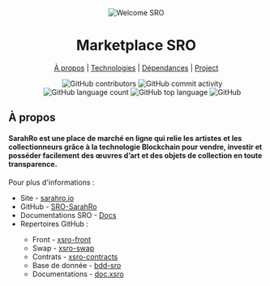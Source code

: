 <div>
<div align="center">
  <img alt="Welcome SRO" src="./src/images/icons/sro.svg">
  </div>
    <h1 align="center"><b>Marketplace SRO</b></h1>
    <div align="center">
    <a href="#propos">À propos</a> 
      |
    <a href="#technologies">Technologies</a>
      |
    <a href="#dependances">Dépendances</a>
      |
    <a href="#project">Project</a>
  </div>
</div>
<div >
  <ul align="center">
    <img alt="GitHub contributors" src="https://img.shields.io/github/contributors/SRO-SarahRo/xsro-front">
    <img alt="GitHub commit activity" src="https://img.shields.io/github/commit-activity/m/SRO-SarahRo/xsro-front">
    <img alt="GitHub language count" src="https://img.shields.io/github/languages/count/SRO-SarahRo/xsro-front">
    <img alt="GitHub top language" src="https://img.shields.io/github/languages/top/SRO-SarahRo/xsro-front">
    <img alt="GitHub" src="https://img.shields.io/github/license/SRO-SarahRo/xsro-front">
  </ul>
</div>

<div>
  <h2><b>À propos</b></h2>
  <h4 id="propos" > <b>SarahRo</b> est une place de marché en ligne qui relie les artistes et les collectionneurs grâce à la technologie Blockchain pour vendre, investir et posséder facilement des œuvres d’art et des objets de collection en toute transparence. </h4>
  <p>
  Pour plus d'informations : 
  <ul>
    <li>Site - <a href="https://www.sarahro.io">sarahro.io</a> </li>
    <li>GitHub - <a href="https://github.com/SRO-SarahRo">SRO-SarahRo</a> </li>
    <li>Documentations SRO - <a href="">Docs</a> </li>
    <li>Repertoires GitHub :</li>
    <ul>
    <li>Front - <a href="https://github.com/SRO-SarahRo/xsro-front">xsro-front</a></li>
    <li>Swap - <a href="https://github.com/SRO-SarahRo/xsro-swap">xsro-swap
</a></li>
    <li>Contrats - <a href="https://github.com/SRO-SarahRo/xsro-contracts">xsro-contracts</a> </li>
    <li>Base de donnée - <a href="https://github.com/SRO-SarahRo/bdd-sro">bdd-sro</a> </li>
    <li>Documentations - <a href="https://github.com/SRO-SarahRo/doc.xsro">doc.xsro</a> </li>
    </ul>
    </ul>
  </p>









</div>